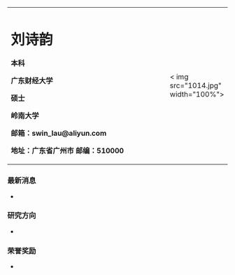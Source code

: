 <table border="0">
  <tr>
    <td width="75%">
      <h1>刘诗韵</h1>
      <p><b>本科</b></p >
      <p><b>广东财经大学</b></p >
      <p><b>硕士</b></p >
      <p><b>岭南大学</b></p >
      <p><b>邮箱：swin_lau@aliyun.com</b></p >
      <p><b>地址：广东省广州市
邮编：510000</b></p >
    </td>
    <td width="25%">
      < img src="1014.jpg" width="100%">      
    </td>
  </tr>
</table>


### 最新消息
- 


### 研究方向
-

### 荣誉奖励
- 


